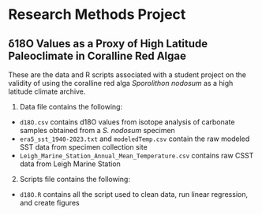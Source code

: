 # Research Methods Project

## δ18O Values as a Proxy of High Latitude Paleoclimate in Coralline Red Algae

These are the data and R scripts associated with a student project on the validity of using the coralline red alga *Sporolithon nodosum* as a high latitude climate archive.

1. Data file contains the following:
- `d18O.csv` contains d18O values from isotope analysis of carbonate samples obtained from a *S. nodosum* specimen
- `era5_sst_1940-2023.txt` and `modeledTemp.csv` contain the raw modeled SST data from specimen collection site
- `Leigh_Marine_Station_Annual_Mean_Temperature.csv` contains raw CSST data from Leigh Marine Station 
2. Scripts file contains the following:
- `d18O.R` contains all the script used to clean data, run linear regression, and create figures